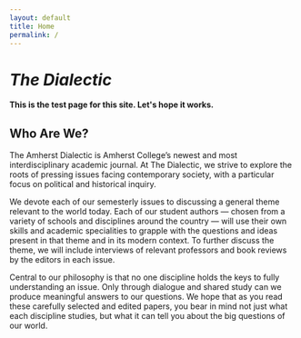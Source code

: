```yaml
---
layout: default
title: Home 
permalink: /
---
```


# _The Dialectic_

**This is the test page for this site. Let's hope it works.**

## Who Are We?

The Amherst Dialectic is Amherst College’s newest and most interdisciplinary academic journal. At The Dialectic, we strive to explore the roots of pressing issues facing contemporary society, with a particular focus on political and historical inquiry.

We devote each of our semesterly issues to discussing a general theme relevant to the world today. Each of our student authors — chosen from a variety of schools and disciplines around the country — will use their own skills and academic specialities to grapple with the questions and ideas present in that theme and in its modern context. To further discuss the theme, we will include interviews of relevant professors and book reviews by the editors in each issue. 

Central to our philosophy is that no one discipline holds the keys to fully understanding an issue. Only through dialogue and shared study can we produce meaningful answers to our questions. We hope that as you read these carefully selected and edited papers, you bear in mind not just what each discipline studies, but what it can tell you about the big questions of our world. 

